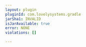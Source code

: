 ```yaml
---
layout: plugin
pluginId: com.lovelysystems.gradle
jarSha1: INVALID
isJarAvailable: true
error: NONE
violations: []

---
```

